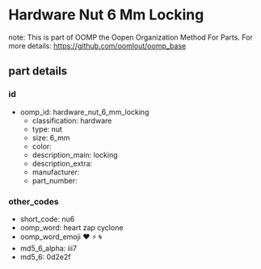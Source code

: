 # Hardware Nut 6 Mm Locking  

note: This is part of OOMP the Oopen Organization Method For Parts. For more details: https://github.com/oomlout/oomp_base

##  part details





### id
* oomp_id: hardware_nut_6_mm_locking
  * classification: hardware
  * type: nut
  * size: 6_mm
  * color: 
  * description_main: locking
  * description_extra: 
  * manufacturer: 
  * part_number: 

### other_codes
* short_code: nu6
* oomp_word: heart zap cyclone
* oomp_word_emoji :heart: :zap: :cyclone:
* md5_6_alpha: iii7
* md5_6: 0d2e2f
